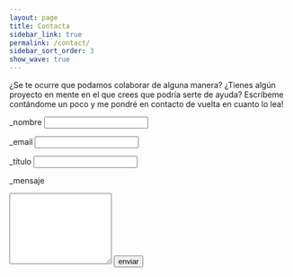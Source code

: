 ```yaml
---
layout: page
title: Contacta
sidebar_link: true
permalink: /contact/
sidebar_sort_order: 3
show_wave: true
---
```


¿Se te ocurre que podamos colaborar de alguna manera? ¿Tienes algún proyecto en mente en el que crees que podría serte de ayuda? Escríbeme contándome un poco y me pondré en contacto de vuelta en cuanto lo lea!


<form action="https://getsimpleform.com/messages?form_api_token=615f2d6dcb943d333e3cf30acb8a77eb" method="post">
  <!-- the redirect_to is optional, the form will redirect to the referrer on submission -->
  <input type="hidden" name="redirect_to" value="http://anarres.ovh/contact_success/" />
  <!-- all your input fields here.... -->
  <label for="nombre">_nombre <i class="fas fa-user-astronaut"></i></label>
  <input type="text" name="nombre" />

  <label for="email">_email <i class="far fa-envelope"></i></label>
  <input type="email" name="email" />

  <label for="titulo">_título <i class="far fa-sticky-note"></i></label>
  <input type="text" name="titulo" />

  <label for="mensaje">_mensaje <i class="fas fa-pen-fancy"></i></label>
  <textarea name="mensaje" rows="8"></textarea> 

  <input type="submit" value="enviar" />
</form>

